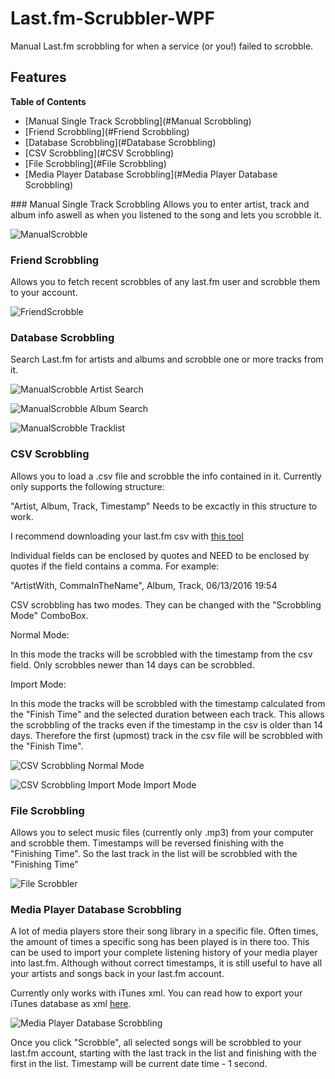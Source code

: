 # Last.fm-Scrubbler-WPF
Manual Last.fm scrobbling for when a service (or you!) failed to scrobble.

## Features

**Table of Contents**

- [Manual Single Track Scrobbling](#Manual Scrobbling)
- [Friend Scrobbling](#Friend Scrobbling)
- [Database Scrobbling](#Database Scrobbling)
- [CSV Scrobbling](#CSV Scrobbling)
- [File Scrobbling](#File Scrobbling)
- [Media Player Database Scrobbling](#Media Player Database Scrobbling)

<a name="Manual Scrobbling"/>
### Manual Single Track Scrobbling
Allows you to enter artist, track and album info aswell as when you listened to the song and lets you scrobble it.

![ManualScrobble](https://ibin.co/2jj4riPWJvZB.png)
<a name="Friend Scrobbling"/>
### Friend Scrobbling
Allows you to fetch recent scrobbles of any last.fm user and scrobble them to your account.

![FriendScrobble](https://imagebin.ca/2jj5WvbSDVRp/FriendScrobble.png)
<a name="Database Scrobbling"/>
### Database Scrobbling
Search Last.fm for artists and albums and scrobble one or more tracks from it.

![ManualScrobble Artist Search](https://ibin.co/2jj5mE7b1g6j.png)

![ManualScrobble Album Search](https://ibin.co/2jj5zxquKBgv.png)

![ManualScrobble Tracklist](https://ibin.co/2jj6BpRDoGFl.png)
<a name="CSV Scrobbling"/>
### CSV Scrobbling
Allows you to load a .csv file and scrobble the info contained in it.
Currently only supports the following structure:

"Artist, Album, Track, Timestamp"
Needs to be excactly in this structure to work.

I recommend downloading your last.fm csv with [this tool](http://benjaminbenben.com/lastfm-to-csv/)

Individual fields can be enclosed by quotes and NEED to be enclosed by quotes if the field contains a comma.
For example:

"ArtistWith, CommaInTheName", Album, Track, 06/13/2016 19:54 

CSV scrobbling has two modes. They can be changed with the "Scrobbling Mode" ComboBox.

Normal Mode:

In this mode the tracks will be scrobbled with the timestamp from the csv field. Only scrobbles newer than 14 days can be scrobbled.


Import Mode:

In this mode the tracks will be scrobbled with the timestamp calculated from the "Finish Time" and the selected duration between each track. This allows the scrobbling of the tracks even if the timestamp in the csv is older than 14 days. Therefore the first (upmost) track in the csv file will be scrobbled with the "Finish Time".

![CSV Scrobbling](https://ibin.co/2ugcrHqbpbu6.png)
Normal Mode

![CSV Scrobbling Import Mode](https://ibin.co/2kXudUqJloTY.png)
Import Mode
<a name="File Scrobbling"/>
### File Scrobbling
Allows you to select music files (currently only .mp3) from your computer and scrobble them.
Timestamps will be reversed finishing with the "Finishing Time". So the last track in the list will be scrobbled with the "Finishing Time"

![File Scrobbler](https://ibin.co/2kz1FH1Htpm8.png)
<a name="Media Player Database Scrobbling"/>
### Media Player Database Scrobbling
A lot of media players store their song library in a specific file. Often times, the amount of times a specific song has been played is in there too. This can be used to import your complete listening history of your media player into last.fm. Although without correct timestamps, it is still useful to have all your artists and songs back in your last.fm account.

Currently only works with iTunes xml. You can read how to export your iTunes database as xml [here](http://ccm.net/faq/42531-enable-the-sharing-of-itunes-library-xml-with-other-applications).

![Media Player Database Scrobbling](https://ibin.co/2ueEB36aAC75.png)

Once you click "Scrobble", all selected songs will be scrobbled to your last.fm account, starting with the last track in the list and finishing with the first in the list. Timestamp will be current date time - 1 second.
